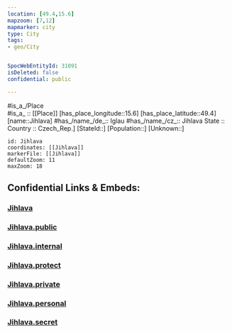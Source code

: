 ```yaml
---
location: [49.4,15.6] 
mapzoom: [7,12] 
mapmarker: city 
type: City
tags:
- geo/City


SpocWebEntityId: 31091
isDeleted: false
confidential: public

---
```

#is_a_/Place  
#is_a_ :: [[Place]] 
[has_place_longitude::15.6] 
[has_place_latitude::49.4] 
[name::Jihlava] 
#has_/name_/de_:: Iglau
#has_/name_/cz_:: Jihlava
State ::  
Country :: Czech_Rep.] 
[StateId::] 
[Population::] 
[Unknown::] 


```leaflet
id: Jihlava
coordinates: [[Jihlava]] 
markerFile: [[Jihlava]] 
defaultZoom: 11 
maxZoom: 18
```


## Confidential Links & Embeds: 

### [Jihlava](/_Standards/Earth/Continent/Europe/Europe~Central/Czech_Republic/regions~Czech_Republic/Vysočina/counties~Kraj_Vysočina/Jihlava.md) 

### [Jihlava.public](/_public/Earth/Continent/Europe/Europe~Central/Czech_Republic/regions~Czech_Republic/Vysočina/counties~Kraj_Vysočina/Jihlava.public.md) 

### [Jihlava.internal](/_internal/Earth/Continent/Europe/Europe~Central/Czech_Republic/regions~Czech_Republic/Vysočina/counties~Kraj_Vysočina/Jihlava.internal.md) 

### [Jihlava.protect](/_protect/Earth/Continent/Europe/Europe~Central/Czech_Republic/regions~Czech_Republic/Vysočina/counties~Kraj_Vysočina/Jihlava.protect.md) 

### [Jihlava.private](/_private/Earth/Continent/Europe/Europe~Central/Czech_Republic/regions~Czech_Republic/Vysočina/counties~Kraj_Vysočina/Jihlava.private.md) 

### [Jihlava.personal](/_personal/Earth/Continent/Europe/Europe~Central/Czech_Republic/regions~Czech_Republic/Vysočina/counties~Kraj_Vysočina/Jihlava.personal.md) 

### [Jihlava.secret](/_secret/Earth/Continent/Europe/Europe~Central/Czech_Republic/regions~Czech_Republic/Vysočina/counties~Kraj_Vysočina/Jihlava.secret.md)

